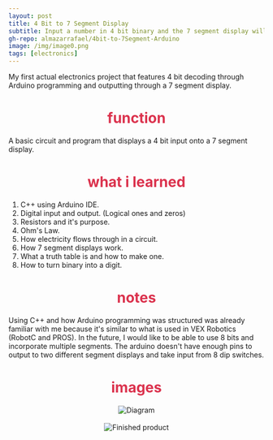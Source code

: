 ```yaml
---
layout: post
title: 4 Bit to 7 Segment Display
subtitle: Input a number in 4 bit binary and the 7 segment display will decode and output it.
gh-repo: almazarrafael/4bit-to-7Segment-Arduino
image: /img/image0.png
tags: [electronics]
---
```

My first actual electronics project that features 4 bit decoding through Arduino programming and outputting through a 7 segment display.

<h1> <center> <font color="#DB324D"> function </font> </center> </h1>

A basic circuit and program that displays a 4 bit input onto a 7 segment display.

<h1> <center> <font color="#DB324D"> what i learned </font> </center> </h1>

1. C++ using Arduino IDE.
2. Digital input and output. (Logical ones and zeros)
3. Resistors and it's purpose.
4. Ohm's Law.
5. How electricity flows through in a circuit.
6. How 7 segment displays work.
7. What a truth table is and how to make one.
8. How to turn binary into a digit.

<h1> <center> <font color="#DB324D"> notes </font> </center> </h1>

Using C++ and how Arduino programming was structured was already familiar with me because it's similar to what is used in VEX Robotics (RobotC and PROS). In the future, I would like to be able to use 8 bits and incorporate multiple segments. The arduino doesn't have enough pins to output to two different segment displays and take input from 8 dip switches.

<h1> <center> <font color="#DB324D"> images </font> </center> </h1>
<center>
<img src="https://i.ibb.co/xXFB2GS/diagram.png" alt="Diagram">
<br>
<br>
<img src="https://cdn.discordapp.com/attachments/577007309461389312/578139679916949514/image0.png" alt="Finished product">
</center>
